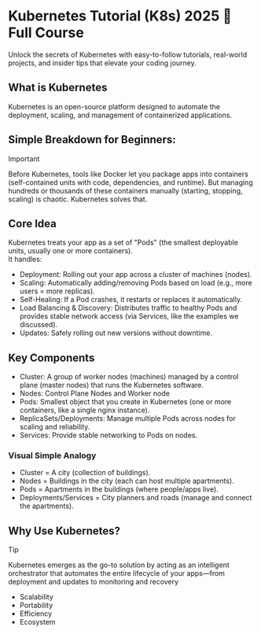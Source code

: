 # Kubernetes Tutorial (K8s) 2025 🚀 Full Course
Unlock the secrets of Kubernetes with easy-to-follow tutorials, real-world projects, and insider tips that elevate your coding journey.

## What is Kubernetes
Kubernetes is an open-source platform designed to automate the deployment, scaling, and management of containerized applications.  

## Simple Breakdown for Beginners:
> [!IMPORTANT]
> Before Kubernetes, tools like Docker let you package apps into containers (self-contained units with code, dependencies, and runtime). But managing hundreds or thousands of these containers manually (starting, stopping, scaling) is chaotic. Kubernetes solves that.

## Core Idea
Kubernetes treats your app as a set of "Pods" (the smallest deployable units, usually one or more containers).  
It handles:  

- Deployment: Rolling out your app across a cluster of machines (nodes).
- Scaling: Automatically adding/removing Pods based on load (e.g., more users = more replicas).
- Self-Healing: If a Pod crashes, it restarts or replaces it automatically.
- Load Balancing & Discovery: Distributes traffic to healthy Pods and provides stable network access (via Services, like the examples we discussed).
- Updates: Safely rolling out new versions without downtime.

## Key Components 

- Cluster: A group of worker nodes (machines) managed by a control plane (master nodes) that runs the Kubernetes software.
- Nodes: Control Plane Nodes and Worker node 
- Pods: Smallest object that you create in Kubernetes (one or more containers, like a single nginx instance).
- ReplicaSets/Deployments: Manage multiple Pods across nodes for scaling and reliability.
- Services: Provide stable networking to Pods on nodes.

### Visual Simple Analogy
- Cluster = A city (collection of buildings).
- Nodes = Buildings in the city (each can host multiple apartments).
- Pods = Apartments in the buildings (where people/apps live).
- Deployments/Services = City planners and roads (manage and connect the apartments).

## Why Use Kubernetes?
> [!TIP]
> Kubernetes emerges as the go-to solution by acting as an intelligent orchestrator that automates the entire lifecycle of your apps—from deployment and updates to monitoring and recovery

- Scalability
- Portability
- Efficiency
- Ecosystem
